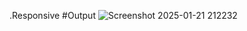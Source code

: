 .Responsive
#Output
![Screenshot 2025-01-21 212232](https://github.com/user-attachments/assets/cfb51d57-cf13-4d0c-be05-ef318d05a3fa)
